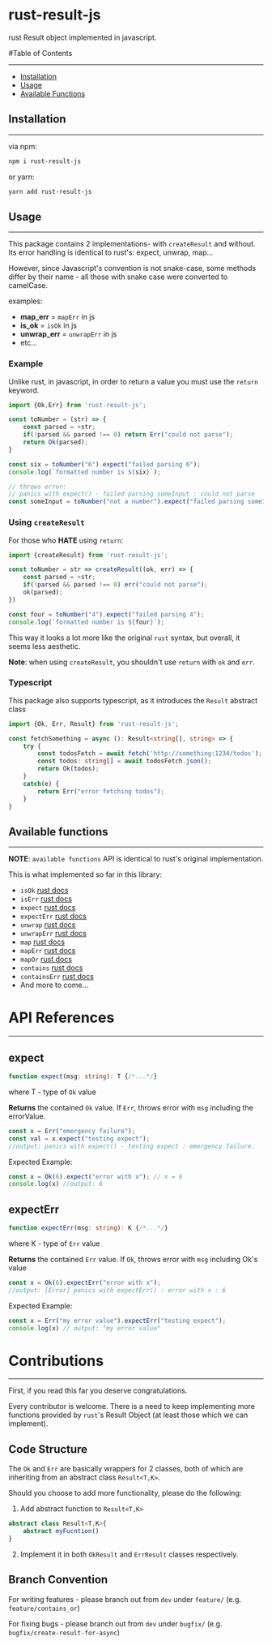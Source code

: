 # rust-result-js
rust Result object implemented in javascript.

#Table of Contents
****
* [Installation](#installation)
* [Usage](#usage)
* [Available Functions](#available-functions)
## Installation
****
via npm:
```bash
npm i rust-result-js
```

or yarn:
```bash
yarn add rust-result-js
```

## Usage
****
This package contains 2 implementations- with `createResult` and without.
Its error handling is identical to rust's: expect, unwrap, map...

However, since Javascript's convention is not snake-case, some methods differ by their name - all those with snake case were converted to camelCase.

examples:
 - **map_err** = `mapErr` in js
 - **is_ok** = `isOk` in js
 - **unwrap_err** = `unwrapErr` in js
 - etc...
 

### Example 
Unlike rust, in javascript, in order to return a value you must use the `return` keyword.
```javascript
import {Ok,Err} from 'rust-result-js';

const toNumber = (str) => {
    const parsed = +str;
    if(!parsed && parsed !== 0) return Err("could not parse");
    return Ok(parsed);
} 

const six = toNumber("6").expect("failed parsing 6");
console.log(`formatted number is ${six}`);

// throws error: 
// panics with expect() - failed parsing someInput : could not parse
const someInput = toNumber("not a number").expect("failed parsing someInput");
```

### Using `createResult`
For those who **HATE** using `return`:
```javascript
import {createResult} from 'rust-result-js';

const toNumber = str => createResult((ok, err) => {
    const parsed = +str;
    if(!parsed && parsed !== 0) err("could not parse");
    ok(parsed);
})

const four = toNumber("4").expect("failed parsing 4");
console.log(`formatted number is ${four}`);
```
This way it looks a lot more like the original `rust` syntax, but overall, it seems less aesthetic.

**Note**: when using `createResult`, you shouldn't use `return` with `ok` and `err`.

### Typescript
This package also supports typescript, as it introduces the `Result` abstract class
```typescript
import {Ok, Err, Result} from 'rust-result-js';

const fetchSomething = async (): Result<string[], string> => {
    try {
        const todosFetch = await fetch('http://something:1234/todos');
        const todos: string[] = await todosFetch.json();
        return Ok(todos);
    }
    catch(e) {
        return Err("error fetching todos");
    }
}
```

## Available functions
****
**NOTE**: `available functions` API is identical to rust's original implementation. 

This is what implemented so far in this library:
* `isOk`   [rust docs](https://doc.rust-lang.org/std/result/enum.Result.html#method.is_ok)
* `isErr`  [rust docs](https://doc.rust-lang.org/std/result/enum.Result.html#method.is_err)
* `expect` [rust docs](https://doc.rust-lang.org/std/result/enum.Result.html#method.expect)
* `expectErr` [rust docs](https://doc.rust-lang.org/std/result/enum.Result.html#method.expect_err)
* `unwrap` [rust docs](https://doc.rust-lang.org/std/result/enum.Result.html#method.unwrap)
* `unwrapErr` [rust docs](https://doc.rust-lang.org/std/result/enum.Result.html#method.unwrap_err)
* `map` [rust docs](https://doc.rust-lang.org/std/result/enum.Result.html#method.map)
* `mapErr` [rust docs](https://doc.rust-lang.org/std/result/enum.Result.html#method.map_err)
* `mapOr` [rust docs](https://doc.rust-lang.org/std/result/enum.Result.html#method.map_or)
* `contains` [rust docs](https://doc.rust-lang.org/std/result/enum.Result.html#method.contains)
* `containsErr` [rust docs](https://doc.rust-lang.org/std/result/enum.Result.html#method.contains_err)
* And more to come...

# API References
****   
## expect
```typescript
function expect(msg: string): T {/*...*/}
```
where T - type of `Ok` value

**Returns** the contained `Ok` value.
If `Err`, throws error with `msg` including the errorValue.

```javascript
const x = Err("emergency failure");
const val = x.expect("testing expect");
//output: panics with expect() - testing expect : emergency failure.
```

Expected Example:
```javascript
const x = Ok(6).expect("error with x"); // x = 6
console.log(x) //output: 6
```
## expectErr
```typescript
function expectErr(msg: string): K {/*...*/}
```
where K - type of `Err` value

**Returns** the contained `Err` value.
If `Ok`, throws error with `msg` including Ok's value

```javascript
const x = Ok(6).expectErr("error with x");
//output: [Error] panics with expectErr() : error with x : 6 
```

Expected Example:
```javascript
const x = Err("my error value").expectErr("testing expect");
console.log(x) // output: "my error value"
```

# Contributions
****
First, if you read this far you deserve congratulations. 

Every contributor is welcome.
There is a need to keep implementing more functions provided by `rust`'s Result Object (at least those which we can implement).

## Code Structure
The `Ok` and `Err` are basically wrappers for 2 classes, both of which are inheriting from an abstract class `Result<T,K>`.

Should you choose to add more functionality, please do the following:
1. Add abstract function to `Result<T,K>`
```typescript
abstract class Result<T,K>{
    abstract myFucntion()
}
```
2. Implement it in both `OkResult` and `ErrResult` classes respectively.

## Branch Convention
For writing features - please branch out from `dev` under `feature/` (e.g. `feature/contains_or`)

For fixing bugs - please branch out from `dev` under `bugfix/` (e.g. `bugfix/create-result-for-async`)